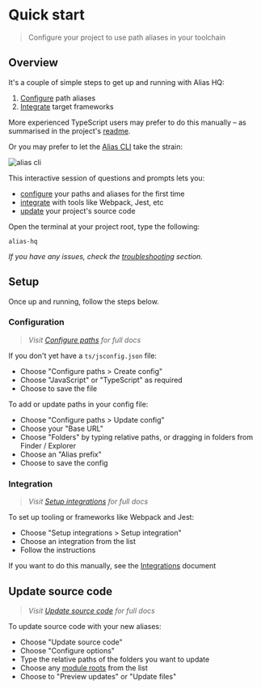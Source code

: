 # Quick start

> Configure your project to use path aliases in your toolchain

## Overview

It's a couple of simple steps to get up and running with Alias HQ:

1. [Configure](#configuration) path aliases
2. [Integrate](#integration) target frameworks

More experienced TypeScript users may prefer to do this manually – as summarised in the project's [readme](../../../#overview).

Or you may prefer to let the [Alias CLI](cli/cli.md) take the strain:

![alias cli](./assets/cli-preview.png)

This interactive session of questions and prompts lets you:

- [configure](#configuration) your paths and aliases for the first time
- [integrate](#integration) with tools like Webpack, Jest, etc
- [update](#update-source-code) your project's source code

Open the terminal at your project root, type the following:

```
alias-hq
```

*If you have any issues, check the [troubleshooting](cli/cli.md#troubleshooting) section.*

## Setup

Once up and running, follow the steps below.

### Configuration

> *Visit [Configure paths](./cli/paths.md) for full docs*

If you don't yet have a `ts/jsconfig.json` file:

- Choose "Configure paths > Create config"
- Choose "JavaScript" or "TypeScript" as required
- Choose to save the file

To add or update paths in your config file: 

- Choose "Configure paths > Update config"
- Choose your "Base URL"
- Choose "Folders" by typing relative paths, or dragging in folders from Finder / Explorer
- Choose an "Alias prefix"
- Choose to save the config

### Integration

> *Visit [Setup integrations](./cli/integrations.md) for full docs*

To set up tooling or frameworks like Webpack and Jest:

- Choose "Setup integrations > Setup integration"
- Choose an integration from the list
- Follow the instructions

If you want to do this manually, see the [Integrations](integrations.md) document

## Update source code

> *Visit [Update source code](./cli/source.md) for full docs*

To update source code with your new aliases:

- Choose "Update source code"
- Choose "Configure options"
- Type the relative paths of the folders you want to update
- Choose any [module roots](./cli/source.md#module-roots) from the list 
- Choose to "Preview updates" or "Update files"


